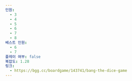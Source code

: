 ```yaml
---
인원:
  - 3
  - 4
  - 5
  - 6
  - 7
  - 8
베스트 인원:
  - 6
  - 7
플레이 여부: false
복잡도: 1.28
링크:
  - https://bgg.cc/boardgame/143741/bang-the-dice-game
---
```


